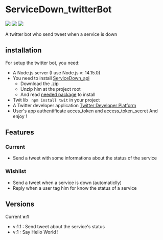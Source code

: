 # ServiceDown_twitterBot
[![](https://badgen.net/badge/Node.JS/%3E%3D%2010.16.0/green)]()  [![](https://badgen.net/badge/Twitter/API/cyan?icon=twitter)]() [![](https://badgen.net/badge/ServiceDown_api/v1.0.0?icon=github)](https://github.com/BenjaminFourmaux/ServiceDown_api)

A twitter bot who send tweet when a service is down

## installation
For setup the twitter bot, you need:
- A Node.js server (I use Node.js v: 14.15.0)
- You need to install [ServiceDown_api](https://github.com/BenjaminFourmaux/ServiceDown_api)
  - Download the .zip
  - Unzip him at the project root 
  - And read [needed package](https://github.com/BenjaminFourmaux/ServiceDown_api#installation) to install 
- Twit lib `` npm install twit`` in your project
- A Twitter developer application [Twitter Developer Platform](https://developer.twitter.com/)
- User's app authentificate acces_token and access_token_secret
And enjoy !

## Features
### Current
- Send a tweet with some informations about the status of the service

### Wishlist
- Send a tweet when a service is down (automaticlly)
- Reply when a user tag him for know the status of a service 

## Versions 
Current **v:1**
- v:1.1 : Send tweet about the service's status
- v:1 : Say Hello World !
